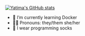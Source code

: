 [![Yatima's GitHub stats](https://github-readme-stats.vercel.app/api?username=yatima1460)](https://github.com/yatima1460)

- 🐋 I’m currently learning Docker
- 🏳️‍⚧️ Pronouns: they/them she/her
- 🧦 I wear programming socks
